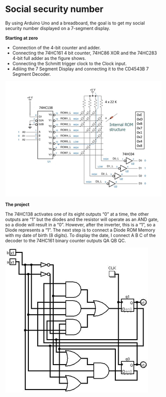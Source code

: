 # Social security number 
By using Arduino Uno and a breadboard, the goal is to get my social security number displayed on a 7-segment display.

**Starting at zero**
- Connection of the 4-bit counter and adder.
- Connecting the 74HC161 4 bit counter, 74HC86 XOR and the 74HC283 4-bit full adder as the figure shows. 
- Connecting the Schmitt trigger clock to the Clock input. 
- Adiiing the 7 Segment Display and connecting it to the CD4543B 7 Segment Decoder.

![alt text](https://github.com/Gaasll/Schmitt-trigger/blob/main/seg.jpg?raw=true)

**The project**

The 74HC138 activates one of its eight outputs “0” at a time, the other outputs are “1” but the diodes and the resistor will operate as an AND gate, so a diode will result in a “0”. However, after the inverter, this is a “1”, so a Diode represents a  “1”. The next step is to connect a Diode ROM Memory with my date of birth (8 digits). To display the date, I connect A B C of the decoder to the 74HC161 binary counter outputs QA QB QC.  



![alt text](https://github.com/Gaasll/Schmitt-trigger/blob/main/cir.jpg?raw=true)
